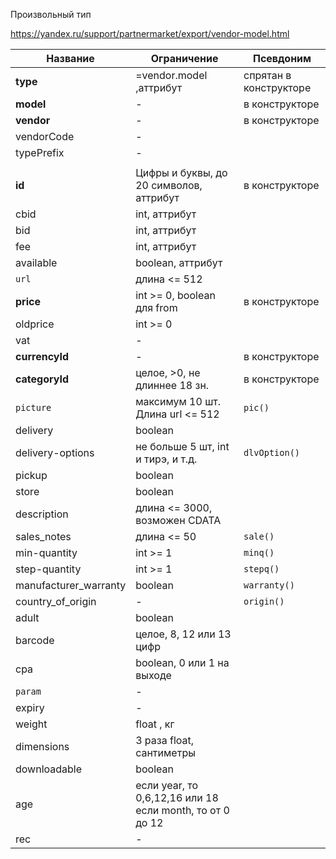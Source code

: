 Произвольный тип

https://yandex.ru/support/partnermarket/export/vendor-model.html


Название	 			| 			Ограничение						| Псевдоним	
----------------------- | 			------------- 					|------------
|**type**				|			=vendor.model ,аттрибут			| спрятан в конструкторе
|**model**				|						-					| в конструкторе
|**vendor**				|						-					| в конструкторе
|vendorCode				|						-					|
|typePrefix				|						-					|
|						|											|
|**id** 					| Цифры и буквы, до 20 символов, аттрибут	| в конструкторе
|cbid 					| 			int, аттрибут					|
|bid 					| 			int, аттрибут					|
|fee 					| 			int, аттрибут					|
|available				|			boolean, аттрибут				|
|`url`					|				 длина <= 512				| 
|**price**				| 	int >= 0, boolean для from 				| в конструкторе 
|oldprice 				| 					int >= 0				|
|vat 					|						-					|
|**currencyId**			|						-					| в конструкторе
|**categoryId**			| 		целое, >0, не длиннее 18 зн.		| в конструкторе
|`picture`				| 	максимум 10 шт. Длина url <= 512 		| `pic()`
|delivery				|			boolean							|
|delivery-options		| не больше 5 шт, int и тирэ, и т.д.		| `dlvOption()`
|pickup					|					boolean					|
|store					|					boolean					|
|description			| 		длина <= 3000, возможен CDATA		|
|sales_notes			| 				длина <= 50					|  `sale()`
|min-quantity 			| 					int >= 1				| `minq()`
|step-quantity			| 					int >= 1				| `stepq()`
|manufacturer_warranty	|					boolean					| `warranty()`
|country_of_origin		|						-					| `origin()`
|adult					|					boolean					|
|barcode				| 			целое, 8, 12 или 13 цифр		|
|cpa					| 			boolean, 0 или 1 на выходе		|
|`param`				|						-					| 
|expiry					|						-					| 
|weight					| 					float , кг				|
|dimensions				| 		3 раза float, сантиметры			|
|downloadable			|					boolean					|
|age					| если year, то 0,6,12,16 или 18 <br> если month, то от 0 до 12| 
|rec					|						-					| 